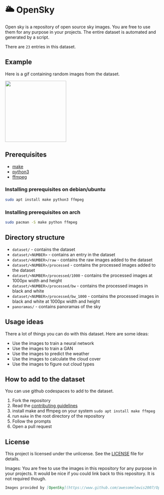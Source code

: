 # 🌥 OpenSky
Open sky is a repository of open source sky images. You are free to use them for any purpose in your projects. The entire dataset is automated and generated by a script.

There are `23` entries in this dataset.

## Example
Here is a gif containing random images from the dataset.

<img src="https://github.com/awesomelewis2007/OpenSky/blob/master/readme_animation.gif?raw=true" width="200" style="display: inline-block;">

## Prerequisites
- [make](https://www.gnu.org/software/make/)
- [python3](https://www.python.org/)
- [ffmpeg](https://ffmpeg.org/)

### Installing prerequisites on debian/ubuntu
```bash
sudo apt install make python3 ffmpeg
```

### Installing prerequisites on arch
```bash
sudo pacman -S make python ffmpeg
```

## Directory structure
- `dataset/` - contains the dataset
- `dataset/<NUMBER>` - contains an entry in the dataset
- `dataset/<NUMBER>/raw` - contains the raw images added to the dataset
- `dataset/<NUMBER>/processed` - contains the processed images added to the dataset
- `dataset/<NUMBER>/processed/1000` - contains the processed images at 1000px width and height
- `dataset/<NUMBER>/processed/bw` - contains the processed images in black and white
- `dataset/<NUMBER>/processed/bw_1000` - contains the processed images in black and white at 1000px width and height
- `panoramas/` - contains panoramas of the sky

## Usage ideas
There a lot of things you can do with this dataset. Here are some ideas:
- Use the images to train a neural network
- Use the images to train a GAN
- Use the images to predict the weather
- Use the images to calculate the cloud cover
- Use the images to figure out cloud types

## How to add to the dataset
You can use github codespaces to add to the dataset.

1. Fork the repository
2. Read the [contributing guidelines](CONTRIBUTING.md)
2. install make and ffmpeg on your system `sudo apt install make ffmpeg`
3. run `make` in the root directory of the repository
4. Follow the prompts
5. Open a pull request

## License
This project is licensed under the unlicense. See the [LICENSE](LICENSE) file for details.

Images:
You are free to use the images in this repository for any purpose in your projects. It would be nice if you could link back to this repository. It is not required though.
```markdown
Images provided by [OpenSky](https://www.github.com/awesomelewis2007/OpenSky)
```
